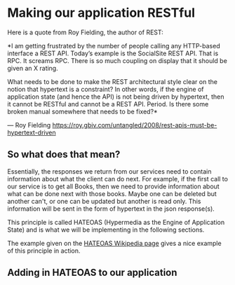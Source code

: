 # Making our application RESTful

Here is a quote from Roy Fielding, the author of REST:

*I am getting frustrated by the number of people calling any HTTP-based interface a REST API. Today’s example is the SocialSite REST API. That is RPC. It screams RPC. There is so much coupling on display that it should be given an X rating.

What needs to be done to make the REST architectural style clear on the notion that hypertext is a constraint? In other words, if the engine of application state (and hence the API) is not being driven by hypertext, then it cannot be RESTful and cannot be a REST API. Period. Is there some broken manual somewhere that needs to be fixed?*

— Roy Fielding
https://roy.gbiv.com/untangled/2008/rest-apis-must-be-hypertext-driven

## So what does that mean?

Essentially, the responses we return from our services need to contain information about what the client can do next. For example, if the first call to our service is to get all Books, then we need to provide information about what can be done next with those books. Maybe one can be deleted but another can't, or one can be updated but another is read only. This information will be sent in the form of hypertext in the json response(s).

This principle is called HATEOAS (Hypermedia as the Engine of Application State) and is what we will be implementing in the following sections.

The example given on the [HATEOAS Wikipedia page](https://en.wikipedia.org/wiki/HATEOAS) gives a nice example of this principle in action.

## Adding in HATEOAS to our application
